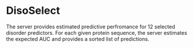 # DisoSelect
The server provides estimated predictive perfromance for 12 selected disorder predictors. For each given protein sequence, the server estimates the expected AUC and provides a sorted list of predictions.
